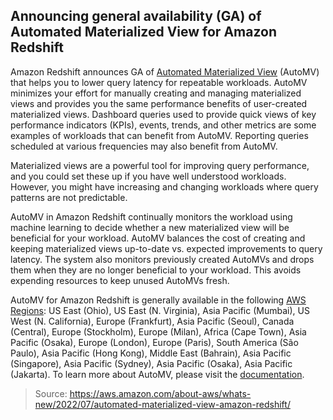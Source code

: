 ## Announcing general availability (GA) of Automated Materialized View for Amazon Redshift

Amazon Redshift announces GA of [Automated Materialized View](https://docs.aws.amazon.com/redshift/latest/dg/materialized-view-auto-mv.html) (AutoMV) that helps you to lower query latency for repeatable workloads. AutoMV minimizes your effort for manually creating and managing materialized views and provides you the same performance benefits of user-created materialized views. Dashboard queries used to provide quick views of key performance indicators (KPIs), events, trends, and other metrics are some examples of workloads that can benefit from AutoMV. Reporting queries scheduled at various frequencies may also benefit from AutoMV.

Materialized views are a powerful tool for improving query performance, and you could set these up if you have well understood workloads. However, you might have increasing and changing workloads where query patterns are not predictable.

AutoMV in Amazon Redshift continually monitors the workload using machine learning to decide whether a new materialized view will be beneficial for your workload. AutoMV balances the cost of creating and keeping materialized views up-to-date vs. expected improvements to query latency. The system also monitors previously created AutoMVs and drops them when they are no longer beneficial to your workload. This avoids expending resources to keep unused AutoMVs fresh.

AutoMV for Amazon Redshift is generally available in the following [AWS Regions](https://aws.amazon.com/about-aws/global-infrastructure/regional-product-services/): US East (Ohio), US East (N. Virginia), Asia Pacific (Mumbai), US West (N. California), Europe (Frankfurt), Asia Pacific (Seoul), Canada (Central), Europe (Stockholm), Europe (Milan), Africa (Cape Town), Asia Pacific (Osaka), Europe (London), Europe (Paris), South America (São Paulo), Asia Pacific (Hong Kong), Middle East (Bahrain), Asia Pacific (Singapore), Asia Pacific (Sydney), Asia Pacific (Osaka), Asia Pacific (Jakarta). 
To learn more about AutoMV, please visit the [documentation](https://docs.aws.amazon.com/redshift/latest/dg/materialized-view-auto-mv.html).

> Source: https://aws.amazon.com/about-aws/whats-new/2022/07/automated-materialized-view-amazon-redshift/